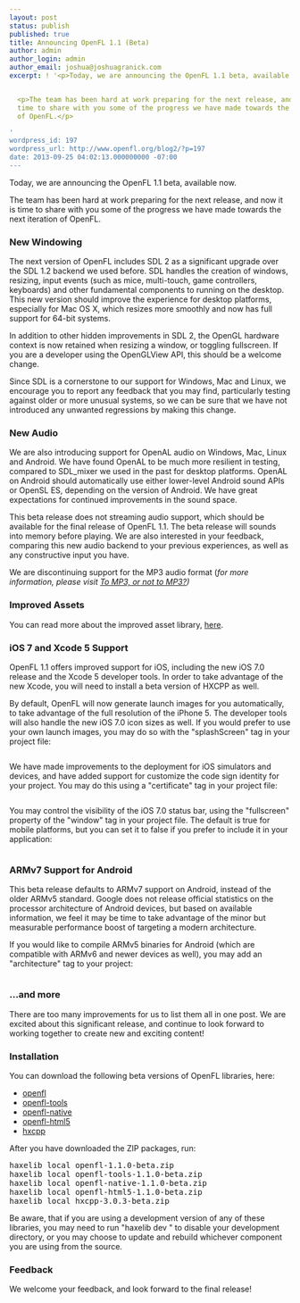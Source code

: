 ```yaml
---
layout: post
status: publish
published: true
title: Announcing OpenFL 1.1 (Beta)
author: admin
author_login: admin
author_email: joshua@joshuagranick.com
excerpt: ! '<p>Today, we are announcing the OpenFL 1.1 beta, available now.</p>


  <p>The team has been hard at work preparing for the next release, and now it is
  time to share with you some of the progress we have made towards the next iteration
  of OpenFL.</p>

'
wordpress_id: 197
wordpress_url: http://www.openfl.org/blog2/?p=197
date: 2013-09-25 04:02:13.000000000 -07:00
---
```

<p>Today, we are announcing the OpenFL 1.1 beta, available now.</p>

<p>The team has been hard at work preparing for the next release, and now it is time to share with you some of the progress we have made towards the next iteration of OpenFL.</p>
<!--more--><a id="more-197"></a>

<h3>New Windowing</h3>
<p>The next version of OpenFL includes SDL 2 as a significant upgrade over the SDL 1.2 backend we used before. SDL handles the creation of windows, resizing, input events (such as mice, multi-touch, game controllers, keyboards) and other fundamental components to running on the desktop. This new version should improve the experience for desktop platforms, especially for Mac OS X, which resizes more smoothly and now has full support for 64-bit systems.</p>

<p>In addition to other hidden improvements in SDL 2, the OpenGL hardware context is now retained when resizing a window, or toggling fullscreen. If you are a developer using the OpenGLView API, this should be a welcome change.</p>

<p>Since SDL is a cornerstone to our support for Windows, Mac and Linux, we encourage you to report any feedback that you may find, particularly testing against older or more unusual systems, so we can be sure that we have not introduced any unwanted regressions by making this change.</p>
<h3>New Audio</h3>
<p>We are also introducing support for OpenAL audio on Windows, Mac, Linux and Android. We have found OpenAL to be much more resilient in testing, compared to SDL_mixer we used in the past for desktop platforms. OpenAL on Android should automatically use either lower-level Android sound APIs or OpenSL ES, depending on the version of Android. We have great expectations for continued improvements in the sound space.</p>

<p>This beta release does not streaming audio support, which should be available for the final release of OpenFL 1.1. The beta release will sounds into memory before playing. We are also interested in your feedback, comparing this new audio backend to your previous experiences, as well as any constructive input you have.</p>

<p>We are discontinuing support for the MP3 audio format (<em>for more information, please visit <a href="http://www.openfl.org/blog/2013/09/18/to-mp3-or-not-to-mp3/" target="_blank">To MP3, or not to MP3?</a>)</em></p>
<h3>Improved Assets</h3>
<p>You can read more about the improved asset library, <a href="http://www.openfl.org/blog/2013/09/12/coming-improvements-to-the-assets-library/" target="_blank">here</a>.</p>
<h3>iOS 7 and Xcode 5 Support</h3>
<p>OpenFL 1.1 offers improved support for iOS, including the new iOS 7.0 release and the Xcode 5 developer tools. In order to take advantage of the new Xcode, you will need to install a beta version of HXCPP as well.</p>

<p>By default, OpenFL will now generate launch images for you automatically, to take advantage of the full resolution of the iPhone 5. The developer tools will also handle the new iOS 7.0 icon sizes as well. If you would prefer to use your own launch images, you may do so with the "splashScreen" tag in your project file:</p>

<pre lang="xml" escaped="true"><splashScreen path="to/image.png" width="1024" height="768" /></pre>

<p>We have made improvements to the deployment for iOS simulators and devices, and have added support for customize the code sign identity for your project. You may do this using a "certificate" tag in your project file:</p>

<pre lang="xml" escaped="true"><certificate identity="iPhone Distribution" if="ios" /></pre>

<p>You may control the visibility of the iOS 7.0 status bar, using the "fullscreen" property of the "window" tag in your project file. The default is true for mobile platforms, but you can set it to false if you prefer to include it in your application:</p>

<pre lang="xml" escaped="true"><window fullscreen="false" if="ios" /></pre>

<h3>ARMv7 Support for Android</h3>

<p>This beta release defaults to ARMv7 support on Android, instead of the older ARMv5 standard. Google does not release official statistics on the processor architecture of Android devices, but based on available information, we feel it may be time to take advantage of the minor but measurable performance boost of targeting a modern architecture.</p>

<p>If you would like to compile ARMv5 binaries for Android (which are compatible with ARMv6 and newer devices as well), you may add an "architecture" tag to your project:</p>

<pre lang="xml" escaped="true"><architecture name="armv5" if="android" /></pre>

<h3>...and more</h3>

<p>There are too many improvements for us to list them all in one post. We are excited about this significant release, and continue to look forward to working together to create new and exciting content!</p>

<h3>Installation</h3>

<p>You can download the following beta versions of OpenFL libraries, here:</p>
<ul>
	<li><a href="http://www.openfl.org/files/2113/8008/1832/openfl-1.1.0-beta.zip">openfl</a></li>
	<li><a href="http://www.openfl.org/files/2013/8008/1832/openfl-tools-1.1.0-beta.zip" target="_blank">openfl-tools</a></li>
	<li><a href="http://www.openfl.org/files/2713/8008/1831/openfl-native-1.1.0-beta.zip" target="_blank">openfl-native</a></li>
	<li><a href="http://www.openfl.org/files/7613/8008/1832/openfl-html5-1.1.0-beta.zip" target="_blank">openfl-html5</a></li>
	<li><a href="http://www.openfl.org/files/7713/8008/1831/hxcpp-3.0.3-beta.zip" target="_blank">hxcpp</a></li>
</ul>
<p>After you have downloaded the ZIP packages, run:</p>
<pre lang="bash" escaped="true">haxelib local openfl-1.1.0-beta.zip
haxelib local openfl-tools-1.1.0-beta.zip
haxelib local openfl-native-1.1.0-beta.zip
haxelib local openfl-html5-1.1.0-beta.zip
haxelib local hxcpp-3.0.3-beta.zip</pre>
<p>Be aware, that if you are using a development version of any of these libraries, you may need to run "haxelib dev <name of library>" to disable your development directory, or you may choose to update and rebuild whichever component you are using from the source.</p>
<h3>Feedback</h3>
<p>We welcome your feedback, and look forward to the final release!</p>
